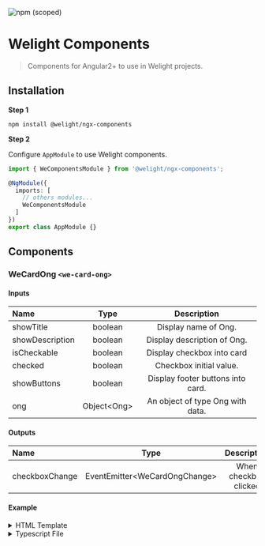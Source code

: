 ![npm (scoped)](https://img.shields.io/npm/v/@welight/ngx-components.svg)

# Welight Components
> Components for Angular2+ to use in Welight projects.

## Installation

**Step 1**

```npm install @welight/ngx-components```

**Step 2**

Configure `AppModule` to use Welight components.

```typescript
import { WeComponentsModule } from '@welight/ngx-components';

@NgModule({
  imports: [
    // others modules...
    WeComponentsModule
  ]
})
export class AppModule {}
```

## Components

### WeCardOng ```<we-card-ong>```

#### Inputs

| Name | Type | Description |
|:----|:-----:|:-----------:|
| showTitle | boolean | Display name of Ong. |
| showDescription | boolean | Display description of Ong. |
| isCheckable | boolean | Display checkbox into card |
| checked | boolean | Checkbox initial value. |
| showButtons | boolean | Display footer buttons into card. |
| ong | Object\<Ong\> | An object of type Ong with data. |

#### Outputs

| Name | Type | Description |
|:----|:-----:|:-----------:|
| checkboxChange | EventEmitter\<WeCardOngChange\> | When checkbox clicked |

#### Example

<details>
  <summary>HTML Template</summary>

  ```html
  <we-card-ong
    *ngIf="ong"
    [ong]="ong"
    [isCheckable]="true"
    [checked]="true"
    [showDescription]="false"
    (checkboxChange)="changeOng($event)"
  ></we-card-ong>
  ```
</details>

<details>
  <summary>Typescript File</summary>

  ```typescript
  import { WeCardOngChange } from '@welight/ngx-components';

  @Component({
    selector: 'example'
  })
  export class ExampleComponent {
    ong: Ong;

    constructor(private service: WelightService){}

    async ngOnInit() {
      this.ong = await this.service.ongs.objects.find()[0];
    }

    changeOng(event: WeCardOngChange) {
      console.log(event);
    }
  }
  ```
</details>


